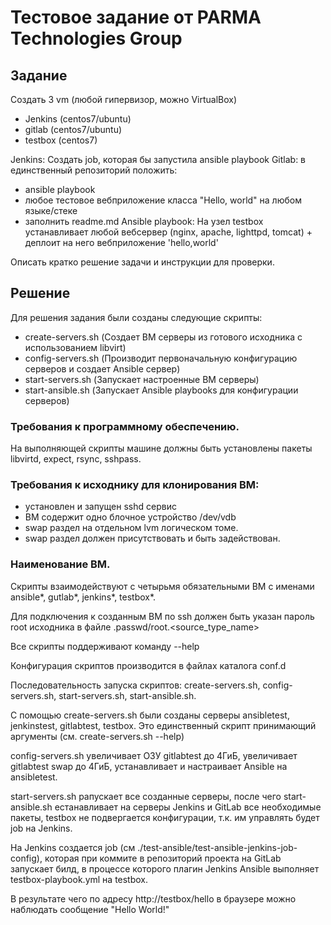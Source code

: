 # Тестовое задание от PARMA Technologies Group

## Задание

Создать 3 vm (любой гипервизор, можно VirtualBox)
- Jenkins (centos7/ubuntu)
- gitlab (centos7/ubuntu)
- testbox (centos7)

Jenkins: Создать job, которая бы запустила ansible playbook
Gitlab: в единственный репозиторий положить:
- ansible playbook
- любое тестовое вебприложение класса "Hello, world" на любом языке/стеке
- заполнить readme.md
Ansible playbook: На узел testbox устанавливает любой вебсервер (nginx, apache, lighttpd, tomcat) + 
деплоит на него вебприложение 'hello,world'

Описать кратко решение задачи и инструкции для проверки.

## Решение

Для решения задания были созданы следующие скрипты:
- create-servers.sh (Создает ВМ серверы из готового исходника с использованием libvirt)
- config-servers.sh (Производит первоначальную конфигурацию серверов и создает Ansible сервер)
- start-servers.sh (Запускает настроенные ВМ серверы)
- start-ansible.sh (Запускает Ansible playbooks для конфигурации серверов)

### Требования к программному обеспечению. 
На выполняющей скрипты машине должны быть установлены пакеты libvirtd, expect, rsync, sshpass.

### Требования к исходнику для клонирования ВМ:
- установлен и запущен sshd сервис
- ВМ содержит одно блочное устройство /dev/vdb
- swap раздел на отдельном lvm логическом томе.
- swap раздел должен присутствовать и быть задействован.

### Наименование ВМ.
Скрипты взаимодействуют с четырьмя обязательными ВМ с именами ansible*, gutlab*, jenkins*, testbox*.

Для подключения к созданным ВМ по ssh должен быть указан пароль root исходника в файле .passwd/root.<source_type_name>

Все скрипты поддерживают команду --help

Конфигурация скриптов производится в файлах каталога conf.d

Последовательность запуска скриптов: create-servers.sh, config-servers.sh, start-servers.sh, start-ansible.sh.


С помощью create-servers.sh были созданы серверы ansibletest, jenkinstest, gitlabtest, testbox. 
Это единственный скрипт принимающий аргументы (см. create-servers.sh --help)

config-servers.sh увеличивает ОЗУ gitlabtest до 4ГиБ, увеличивает gitlabtest swap до 4ГиБ, 
устанавливает и настраивает Ansible на ansibletest.

start-servers.sh pапускает все созданные серверы, после чего start-ansible.sh eстанавливает на серверы 
Jenkins и GitLab все необходимые пакеты, testbox не подвергается конфигурации, т.к. им управлять будет job на Jenkins.

На Jenkins создается job (см ./test-ansible/test-ansible-jenkins-job-config), которая при коммите 
в репозиторий проекта на GitLab запускает билд, в процессе которого плагин Jenkins Ansible 
выполняет testbox-playbook.yml на testbox.

В результате чего по адресу http://testbox/hello в браузере можно наблюдать сообщение "Hello World!"